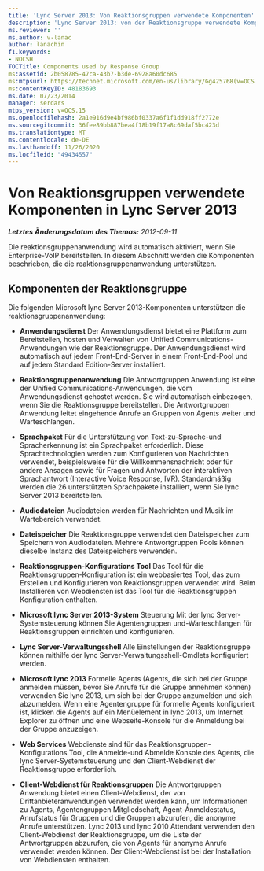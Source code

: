 ```yaml
---
title: 'Lync Server 2013: Von Reaktionsgruppen verwendete Komponenten'
description: 'Lync Server 2013: von der Reaktionsgruppe verwendete Komponenten.'
ms.reviewer: ''
ms.author: v-lanac
author: lanachin
f1.keywords:
- NOCSH
TOCTitle: Components used by Response Group
ms:assetid: 2b058785-47ca-43b7-b3de-6928a60dc685
ms:mtpsurl: https://technet.microsoft.com/en-us/library/Gg425768(v=OCS.15)
ms:contentKeyID: 48183693
ms.date: 07/23/2014
manager: serdars
mtps_version: v=OCS.15
ms.openlocfilehash: 2a1e916d9e4bf986bf0337a6f1f1dd918ff2772e
ms.sourcegitcommit: 36fee89bb887bea4f18b19f17a8c69daf5bc423d
ms.translationtype: MT
ms.contentlocale: de-DE
ms.lasthandoff: 11/26/2020
ms.locfileid: "49434557"
---
```

# <a name="components-used-by-response-group-in-lync-server-2013"></a>Von Reaktionsgruppen verwendete Komponenten in Lync Server 2013

<div data-xmlns="http://www.w3.org/1999/xhtml">

<div class="topic" data-xmlns="http://www.w3.org/1999/xhtml" data-msxsl="urn:schemas-microsoft-com:xslt" data-cs="https://msdn.microsoft.com/">

<div data-asp="https://msdn2.microsoft.com/asp">



</div>

<div id="mainSection">

<div id="mainBody">

<span> </span>

_**Letztes Änderungsdatum des Themas:** 2012-09-11_

Die reaktionsgruppenanwendung wird automatisch aktiviert, wenn Sie Enterprise-VoIP bereitstellen. In diesem Abschnitt werden die Komponenten beschrieben, die die reaktionsgruppenanwendung unterstützen.

<div>

## <a name="response-group-components"></a>Komponenten der Reaktionsgruppe

Die folgenden Microsoft lync Server 2013-Komponenten unterstützen die reaktionsgruppenanwendung:

  - **Anwendungsdienst**   Der Anwendungsdienst bietet eine Plattform zum Bereitstellen, hosten und Verwalten von Unified Communications-Anwendungen wie der Reaktionsgruppe. Der Anwendungsdienst wird automatisch auf jedem Front-End-Server in einem Front-End-Pool und auf jedem Standard Edition-Server installiert.

  - **Reaktionsgruppenanwendung**   Die Antwortgruppen Anwendung ist eine der Unified Communications-Anwendungen, die vom Anwendungsdienst gehostet werden. Sie wird automatisch einbezogen, wenn Sie die Reaktionsgruppe bereitstellen. Die Antwortgruppen Anwendung leitet eingehende Anrufe an Gruppen von Agents weiter und Warteschlangen.

  - **Sprachpaket**   Für die Unterstützung von Text-zu-Sprache-und Spracherkennung ist ein Sprachpaket erforderlich. Diese Sprachtechnologien werden zum Konfigurieren von Nachrichten verwendet, beispielsweise für die Willkommensnachricht oder für andere Ansagen sowie für Fragen und Antworten der interaktiven Sprachantwort (Interactive Voice Response, IVR). Standardmäßig werden die 26 unterstützten Sprachpakete installiert, wenn Sie lync Server 2013 bereitstellen.

  - **Audiodateien**   Audiodateien werden für Nachrichten und Musik im Wartebereich verwendet.

  - **Dateispeicher**   Die Reaktionsgruppe verwendet den Dateispeicher zum Speichern von Audiodateien. Mehrere Antwortgruppen Pools können dieselbe Instanz des Dateispeichers verwenden.

  - **Reaktionsgruppen-Konfigurations Tool**   Das Tool für die Reaktionsgruppen-Konfiguration ist ein webbasiertes Tool, das zum Erstellen und Konfigurieren von Reaktionsgruppen verwendet wird. Beim Installieren von Webdiensten ist das Tool für die Reaktionsgruppen Konfiguration enthalten.

  - **Microsoft lync Server 2013-System**   Steuerung   Mit der lync Server-Systemsteuerung können Sie Agentengruppen und-Warteschlangen für Reaktionsgruppen einrichten und konfigurieren.

  - **Lync Server-Verwaltungsshell**   Alle Einstellungen der Reaktionsgruppe können mithilfe der lync Server-Verwaltungsshell-Cmdlets konfiguriert werden.

  - **Microsoft lync 2013**   Formelle Agents (Agents, die sich bei der Gruppe anmelden müssen, bevor Sie Anrufe für die Gruppe annehmen können) verwenden Sie lync 2013, um sich bei der Gruppe anzumelden und sich abzumelden. Wenn eine Agentengruppe für formelle Agents konfiguriert ist, klicken die Agents auf ein Menüelement in lync 2013, um Internet Explorer zu öffnen und eine Webseite-Konsole für die Anmeldung bei der Gruppe anzuzeigen.

  - **Web Services**   Webdienste sind für das Reaktionsgruppen-Konfigurations Tool, die Anmelde-und Abmelde Konsole des Agents, die lync Server-Systemsteuerung und den Client-Webdienst der Reaktionsgruppe erforderlich.

  - **Client-Webdienst für Reaktionsgruppen**   Die Antwortgruppen Anwendung bietet einen Client-Webdienst, der von Drittanbieteranwendungen verwendet werden kann, um Informationen zu Agents, Agentengruppen Mitgliedschaft, Agent-Anmeldestatus, Anrufstatus für Gruppen und die Gruppen abzurufen, die anonyme Anrufe unterstützen. Lync 2013 und lync 2010 Attendant verwenden den Client-Webdienst der Reaktionsgruppe, um die Liste der Antwortgruppen abzurufen, die von Agents für anonyme Anrufe verwendet werden können. Der Client-Webdienst ist bei der Installation von Webdiensten enthalten.

</div>

</div>

<span> </span>

</div>

</div>

</div>

